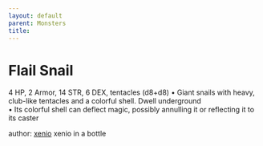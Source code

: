 ```yaml
---
layout: default
parent: Monsters 
title: 
--- 
```

# Flail Snail
4 HP, 2 Armor, 14 STR, 6 DEX, tentacles (d8+d8)
• Giant snails with heavy, club-like tentacles and a colorful shell. Dwell underground  
• Its colorful shell can deflect magic, possibly annulling it or reflecting it to its caster  





author: [xenio](https://xenioinabottle.blogspot.com/2021/02/classic-monsters-for-cairnito-part-1.html) xenio in a bottle


